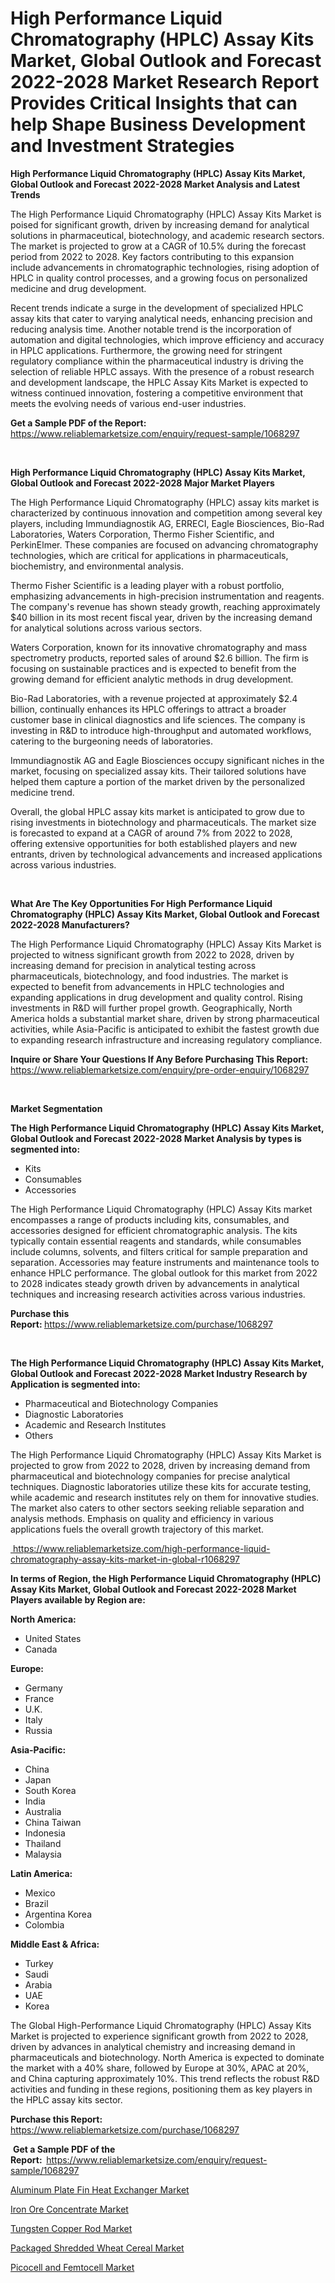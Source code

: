<p><h1>High Performance Liquid Chromatography (HPLC) Assay Kits Market, Global Outlook and Forecast 2022-2028 Market Research Report Provides Critical Insights that can help Shape Business Development and Investment Strategies</h1></p><p><strong>High Performance Liquid Chromatography (HPLC) Assay Kits Market, Global Outlook and Forecast 2022-2028 Market Analysis and Latest Trends</strong></p>
<p><p>The High Performance Liquid Chromatography (HPLC) Assay Kits Market is poised for significant growth, driven by increasing demand for analytical solutions in pharmaceutical, biotechnology, and academic research sectors. The market is projected to grow at a CAGR of 10.5% during the forecast period from 2022 to 2028. Key factors contributing to this expansion include advancements in chromatographic technologies, rising adoption of HPLC in quality control processes, and a growing focus on personalized medicine and drug development.</p><p>Recent trends indicate a surge in the development of specialized HPLC assay kits that cater to varying analytical needs, enhancing precision and reducing analysis time. Another notable trend is the incorporation of automation and digital technologies, which improve efficiency and accuracy in HPLC applications. Furthermore, the growing need for stringent regulatory compliance within the pharmaceutical industry is driving the selection of reliable HPLC assays. With the presence of a robust research and development landscape, the HPLC Assay Kits Market is expected to witness continued innovation, fostering a competitive environment that meets the evolving needs of various end-user industries.</p></p>
<p><strong>Get a Sample PDF of the Report:&nbsp;</strong> <a href="https://www.reliablemarketsize.com/enquiry/request-sample/1068297?utm_campaign=1693&utm_medium=2&utm_source=Github&utm_content=ia&utm_term=18102024&utm_id=high-performance-liquid-chromatography-hplc-assay-kits-market-global-outlook-and-forecast-2022-2028">https://www.reliablemarketsize.com/enquiry/request-sample/1068297</a></p>
<p>&nbsp;</p>
<p><strong>High Performance Liquid Chromatography (HPLC) Assay Kits Market, Global Outlook and Forecast 2022-2028 Major Market Players</strong></p>
<p><p>The High Performance Liquid Chromatography (HPLC) assay kits market is characterized by continuous innovation and competition among several key players, including Immundiagnostik AG, ERRECI, Eagle Biosciences, Bio-Rad Laboratories, Waters Corporation, Thermo Fisher Scientific, and PerkinElmer. These companies are focused on advancing chromatography technologies, which are critical for applications in pharmaceuticals, biochemistry, and environmental analysis.</p><p>Thermo Fisher Scientific is a leading player with a robust portfolio, emphasizing advancements in high-precision instrumentation and reagents. The company's revenue has shown steady growth, reaching approximately $40 billion in its most recent fiscal year, driven by the increasing demand for analytical solutions across various sectors.</p><p>Waters Corporation, known for its innovative chromatography and mass spectrometry products, reported sales of around $2.6 billion. The firm is focusing on sustainable practices and is expected to benefit from the growing demand for efficient analytic methods in drug development.</p><p>Bio-Rad Laboratories, with a revenue projected at approximately $2.4 billion, continually enhances its HPLC offerings to attract a broader customer base in clinical diagnostics and life sciences. The company is investing in R&D to introduce high-throughput and automated workflows, catering to the burgeoning needs of laboratories.</p><p>Immundiagnostik AG and Eagle Biosciences occupy significant niches in the market, focusing on specialized assay kits. Their tailored solutions have helped them capture a portion of the market driven by the personalized medicine trend.</p><p>Overall, the global HPLC assay kits market is anticipated to grow due to rising investments in biotechnology and pharmaceuticals. The market size is forecasted to expand at a CAGR of around 7% from 2022 to 2028, offering extensive opportunities for both established players and new entrants, driven by technological advancements and increased applications across various industries.</p></p>
<p>&nbsp;</p>
<p><strong>What Are The Key Opportunities For High Performance Liquid Chromatography (HPLC) Assay Kits Market, Global Outlook and Forecast 2022-2028 Manufacturers?</strong></p>
<p><p>The High Performance Liquid Chromatography (HPLC) Assay Kits Market is projected to witness significant growth from 2022 to 2028, driven by increasing demand for precision in analytical testing across pharmaceuticals, biotechnology, and food industries. The market is expected to benefit from advancements in HPLC technologies and expanding applications in drug development and quality control. Rising investments in R&D will further propel growth. Geographically, North America holds a substantial market share, driven by strong pharmaceutical activities, while Asia-Pacific is anticipated to exhibit the fastest growth due to expanding research infrastructure and increasing regulatory compliance.</p></p>
<p><strong>Inquire or Share Your Questions If Any Before Purchasing This Report:</strong> <a href="https://www.reliablemarketsize.com/enquiry/pre-order-enquiry/1068297?utm_campaign=1693&utm_medium=2&utm_source=Github&utm_content=ia&utm_term=18102024&utm_id=high-performance-liquid-chromatography-hplc-assay-kits-market-global-outlook-and-forecast-2022-2028">https://www.reliablemarketsize.com/enquiry/pre-order-enquiry/1068297</a></p>
<p>&nbsp;</p>
<p><strong>Market Segmentation</strong></p>
<p><strong>The High Performance Liquid Chromatography (HPLC) Assay Kits Market, Global Outlook and Forecast 2022-2028 Market Analysis by types is segmented into:</strong></p>
<p><ul><li>Kits</li><li>Consumables</li><li>Accessories</li></ul></p>
<p><p>The High Performance Liquid Chromatography (HPLC) Assay Kits market encompasses a range of products including kits, consumables, and accessories designed for efficient chromatographic analysis. The kits typically contain essential reagents and standards, while consumables include columns, solvents, and filters critical for sample preparation and separation. Accessories may feature instruments and maintenance tools to enhance HPLC performance. The global outlook for this market from 2022 to 2028 indicates steady growth driven by advancements in analytical techniques and increasing research activities across various industries.</p></p>
<p><strong>Purchase this Report:&nbsp;</strong><a href="https://www.reliablemarketsize.com/purchase/1068297?utm_campaign=1693&utm_medium=2&utm_source=Github&utm_content=ia&utm_term=18102024&utm_id=high-performance-liquid-chromatography-hplc-assay-kits-market-global-outlook-and-forecast-2022-2028">https://www.reliablemarketsize.com/purchase/1068297</a></p>
<p>&nbsp;</p>
<p><strong>The High Performance Liquid Chromatography (HPLC) Assay Kits Market, Global Outlook and Forecast 2022-2028 Market Industry Research by Application is segmented into:</strong></p>
<p><ul><li>Pharmaceutical and Biotechnology Companies</li><li>Diagnostic Laboratories</li><li>Academic and Research Institutes</li><li>Others</li></ul></p>
<p><p>The High Performance Liquid Chromatography (HPLC) Assay Kits Market is projected to grow from 2022 to 2028, driven by increasing demand from pharmaceutical and biotechnology companies for precise analytical techniques. Diagnostic laboratories utilize these kits for accurate testing, while academic and research institutes rely on them for innovative studies. The market also caters to other sectors seeking reliable separation and analysis methods. Emphasis on quality and efficiency in various applications fuels the overall growth trajectory of this market.</p></p>
<p><a href="https://www.reliablemarketsize.com/high-performance-liquid-chromatography-assay-kits-market-in-global-r1068297?utm_campaign=1693&utm_medium=2&utm_source=Github&utm_content=ia&utm_term=18102024&utm_id=high-performance-liquid-chromatography-hplc-assay-kits-market-global-outlook-and-forecast-2022-2028">&nbsp;https://www.reliablemarketsize.com/high-performance-liquid-chromatography-assay-kits-market-in-global-r1068297</a></p>
<p><strong>In terms of Region, the High Performance Liquid Chromatography (HPLC) Assay Kits Market, Global Outlook and Forecast 2022-2028 Market Players available by Region are:</strong></p>
<p>
    <p> <strong> North America: </strong>
        <ul>
            <li>United States</li>
            <li>Canada</li>
        </ul>
        </p> 
    <p> <strong> Europe: </strong>
        <ul>
            <li>Germany</li>
            <li>France</li>
            <li>U.K.</li>
            <li>Italy</li>
            <li>Russia</li>
        </ul>
        </p> 
    <p> <strong> Asia-Pacific: </strong>
        <ul>
            <li>China</li>
            <li>Japan</li>
            <li>South Korea</li>
            <li>India</li>
            <li>Australia</li>
            <li>China Taiwan</li>
            <li>Indonesia</li>
            <li>Thailand</li>
            <li>Malaysia</li>
        </ul>
        </p> 
    <p> <strong> Latin America: </strong>
        <ul>
            <li>Mexico</li>
            <li>Brazil</li>
            <li>Argentina Korea</li>
            <li>Colombia</li>
        </ul>
        </p> 
    <p> <strong> Middle East & Africa: </strong>
        <ul>
            <li>Turkey</li>
            <li>Saudi</li>
            <li>Arabia</li>
            <li>UAE</li>
            <li>Korea</li>
        </ul>
    </p>
    </p>
<p><p>The Global High-Performance Liquid Chromatography (HPLC) Assay Kits Market is projected to experience significant growth from 2022 to 2028, driven by advances in analytical chemistry and increasing demand in pharmaceuticals and biotechnology. North America is expected to dominate the market with a 40% share, followed by Europe at 30%, APAC at 20%, and China capturing approximately 10%. This trend reflects the robust R&D activities and funding in these regions, positioning them as key players in the HPLC assay kits sector.</p></p>
<p><strong>Purchase this Report: </strong><a href="https://www.reliablemarketsize.com/purchase/1068297?utm_campaign=1693&utm_medium=2&utm_source=Github&utm_content=ia&utm_term=18102024&utm_id=high-performance-liquid-chromatography-hplc-assay-kits-market-global-outlook-and-forecast-2022-2028">https://www.reliablemarketsize.com/purchase/1068297</a></p>
<p>&nbsp;<strong>Get a Sample PDF of the Report:&nbsp;&nbsp;</strong><a href="https://www.reliablemarketsize.com/enquiry/request-sample/1068297?utm_campaign=1693&utm_medium=2&utm_source=Github&utm_content=ia&utm_term=18102024&utm_id=high-performance-liquid-chromatography-hplc-assay-kits-market-global-outlook-and-forecast-2022-2028">https://www.reliablemarketsize.com/enquiry/request-sample/1068297</a></p>
<p><strong></strong></p>
<p><p><a href="https://issuu.com/reportprime-2/docs/aluminum-plate-fin-heat-exchanger-m_dc2cedf917b5a0?utm_campaign=1693&utm_medium=2&utm_source=Github&utm_content=ia&utm_term=18102024&utm_id=high-performance-liquid-chromatography-hplc-assay-kits-market-global-outlook-and-forecast-2022-2028">Aluminum Plate Fin Heat Exchanger Market</a></p><p><a href="https://medium.com/@vida8caklaugen/iron-ore-concentrate-industry-forecast-market-shifts-and-strategic-imperatives-2024-2031-abf921400a77?utm_campaign=1693&utm_medium=2&utm_source=Github&utm_content=ia&utm_term=18102024&utm_id=high-performance-liquid-chromatography-hplc-assay-kits-market-global-outlook-and-forecast-2022-2028">Iron Ore Concentrate Market</a></p><p><a href="https://medium.com/@vida8caklaugen/global-tungsten-copper-rod-market-opportunities-and-forecast-for-period-from-2024-to-2031-23817b5df9ed?postPublishedType=repub&utm_campaign=1693&utm_medium=2&utm_source=Github&utm_content=ia&utm_term=18102024&utm_id=high-performance-liquid-chromatography-hplc-assay-kits-market-global-outlook-and-forecast-2022-2028">Tungsten Copper Rod Market</a></p><p><a href="https://www.linkedin.com/pulse/strategic-market-insights-navigating-global-packaged-shredded-t9sde?utm_campaign=1693&utm_medium=2&utm_source=Github&utm_content=ia&utm_term=18102024&utm_id=high-performance-liquid-chromatography-hplc-assay-kits-market-global-outlook-and-forecast-2022-2028">Packaged Shredded Wheat Cereal Market</a></p><p><a href="https://www.linkedin.com/pulse/global-picocell-femtocell-market-focus-product-type-femtocellpicocell-eicve?utm_campaign=1693&utm_medium=2&utm_source=Github&utm_content=ia&utm_term=18102024&utm_id=high-performance-liquid-chromatography-hplc-assay-kits-market-global-outlook-and-forecast-2022-2028">Picocell and Femtocell Market</a></p></p>